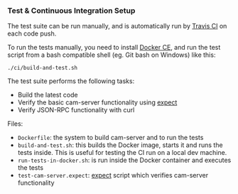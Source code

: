 ### Test & Continuous Integration Setup

The test suite can be run manually, and is automatically run by [Travis CI](https://travis-ci.org/camchain/cam-server) on each code push.

To run the tests manually, you need to install [Docker CE](https://www.docker.com/community-edition#/download), and run the test script from a bash compatible shell (eg. Git bash on Windows) like this:

    ./ci/build-and-test.sh

The test suite performs the following tasks:

* Build the latest code
* Verify the basic cam-server functionality using [expect](https://linux.die.net/man/1/expect)
* Verify JSON-RPC functionality with curl

Files:

* `Dockerfile`: the system to build cam-server and to run the tests
* `build-and-test.sh`: this builds the Docker image, starts it and runs the tests inside. This is useful for testing the CI run on a local dev machine.
* `run-tests-in-docker.sh`: is run inside the Docker container and executes the tests
* `test-cam-server.expect`: [expect](https://linux.die.net/man/1/expect) script which verifies cam-server functionality
